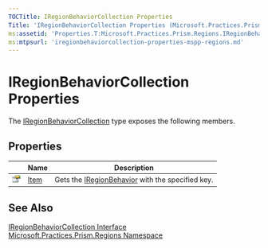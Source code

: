 ```yaml
---
TOCTitle: IRegionBehaviorCollection Properties
Title: 'IRegionBehaviorCollection Properties (Microsoft.Practices.Prism.Regions)'
ms:assetid: 'Properties.T:Microsoft.Practices.Prism.Regions.IRegionBehaviorCollection'
ms:mtpsurl: 'iregionbehaviorcollection-properties-mspp-regions.md'
---
```


# IRegionBehaviorCollection Properties

The [IRegionBehaviorCollection](/patterns-practices/reference/iregionbehaviorcollection-interface-mspp-regions) type exposes the following members.

## Properties


<table>

<thead>
<tr class="header">
<th> </th>
<th>Name</th>
<th>Description</th>
</tr>
</thead>
<tbody>
<tr class="odd">
<td><img src="/patterns-practices/reference/images/pubproperty.gif" alt="Public property"/></td>
<td><a href="/patterns-practices/reference/iregionbehaviorcollection-item-property-mspp-regions" data-raw-source="[Item](/patterns-practices/reference/iregionbehaviorcollection-item-property-mspp-regions)">Item</a></td>
<td><div class="summary">
Gets the <a href="/patterns-practices/reference/iregionbehavior-interface-mspp-regions" data-raw-source="[IRegionBehavior](/patterns-practices/reference/iregionbehavior-interface-mspp-regions)">IRegionBehavior</a> with the specified key.
</div></td>
</tr>
</tbody>
</table>

## See Also

[IRegionBehaviorCollection Interface](/patterns-practices/reference/iregionbehaviorcollection-interface-mspp-regions)  
[Microsoft.Practices.Prism.Regions Namespace](/patterns-practices/reference/mspp-regions-namespace)  
